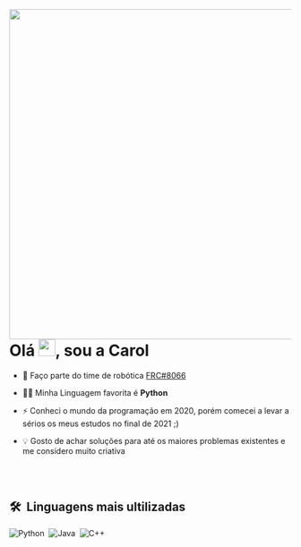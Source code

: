 <img align="right" height="590em" src="https://raw.githubusercontent.com/gist/HeyCaroll/66ca28ab9d4b238c16c181a9baee2a2b/raw/33063c331d646d9b67b4c1932f1616d9c728c357/githubcard.svg"/>
<h1 align="left">Olá <img src="https://raw.githubusercontent.com/kaueMarques/kaueMarques/master/hi.gif" height="30px">, sou a Carol</h1>

- 🚀 Faço parte do time de robótica [FRC#8066](https://linktr.ee/wolfarmyrobotics)

- 👨‍💻 Minha Linguagem favorita é **Python**

- ⚡ Conheci o mundo da programação em 2020, porém comecei a levar a sérios os meus estudos no final de 2021 ;)

- 💡 Gosto de achar soluções para até os maiores problemas existentes e me considero muito criativa

<br><br>

## 🛠 &nbsp;Linguagens mais ultilizadas
![Python](https://img.shields.io/badge/Python-14354C?style=for-the-badge&logo=python&logoColor=white)&nbsp;
![Java](https://img.shields.io/badge/Java-ED8B00?style=for-the-badge&logo=java&logoColor=white)&nbsp;
![C++](https://img.shields.io/badge/C%2B%2B-00599C?style=for-the-badge&logo=c%2B%2B&logoColor=white)&nbsp;






